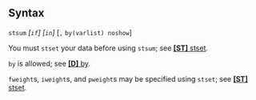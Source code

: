 ## Syntax

`stsum` _\[`if`\] \[`in`\]_ \[`,`
`by(varlist) noshow`\]

You must `stset` your data before using `stsum`; see
[<strong>[ST]</strong> stset](http://www.stata.com/help.cgi?stset).

`by` is allowed; see
[<strong>[D]</strong> by](http://www.stata.com/help.cgi?by).

`fweight`s, `iweight`s, and `pweight`s may be specified using `stset`;
see
[<strong>[ST]</strong> stset](http://www.stata.com/help.cgi?stset).
